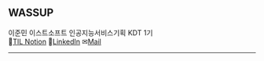 ## WASSUP
이준민 이스트소프트 인공지능서비스기획 KDT 1기   
📃[TIL Notion](https://www.notion.so/oreumi/e29129e50d15444c89abf942b4ab30e8?v=cbf2c77ed93a45dea06d59c73806d5f2&pvs=4 "Notion page") 🧒[LinkedIn](www.linkedin.com/in/2wa98junmin "LinkedIn") ✉[Mail](2wa98@naver.com "mail")
***
